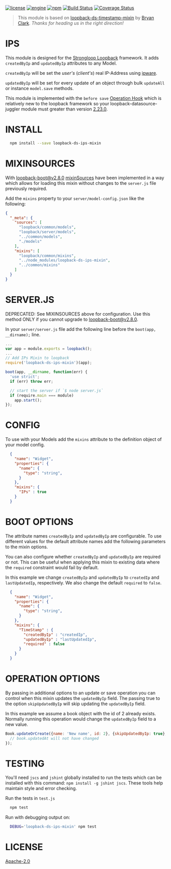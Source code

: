 [![license](https://img.shields.io/badge/license-Apache_2.0-blue.svg)]()
[![engine](https://img.shields.io/badge/iojs-2.1-yellow.svg)]()
[![npm](https://img.shields.io/npm/v/npm.svg)]()
[![Build Status](https://travis-ci.org/bootenv/loopback-ds-ips-mixin.svg?branch=master)](https://travis-ci.org/bootenv/loopback-ds-ips-mixin)
[![Coverage Status](https://coveralls.io/repos/bootenv/loopback-ds-ips-mixin/badge.svg)](https://coveralls.io/r/bootenv/loopback-ds-ips-mixin)

> This module is based on [loopback-ds-timestamp-mixin](https://github.com/clarkbw/loopback-ds-timestamp-mixin) by [Bryan Clark](https://github.com/clarkbw). _Thanks for heading us in the right direction!_

IPS
=============

This module is designed for the [Strongloop Loopback](https://github.com/strongloop/loopback) framework.  It adds `createdByIp` and `updatedByIp` attributes to any Model. 

`createdByIp` will be set the _user's_ (_client's_) real IP-Address using [ipware](https://github.com/un33k/node-ipware).

`updatedByIp` will be set for every update of an object through bulk `updateAll` or instance `model.save` methods.

This module is implemented with the `before save` [Operation Hook](http://docs.strongloop.com/display/public/LB/Operation+hooks#Operationhooks-beforesave) which is relatively new to the loopback framework so your loopback-datasource-juggler module must greater than version [2.23.0](0002aaedeffadda34ae03752d03d0805ab661665).

INSTALL
=============

```bash
  npm install --save loopback-ds-ips-mixin
```

MIXINSOURCES
=============
With [loopback-boot@v2.8.0](https://github.com/strongloop/loopback-boot/)  [mixinSources](https://github.com/strongloop/loopback-boot/pull/131) have been implemented in a way which allows for loading this mixin without changes to the `server.js` file previously required.

Add the `mixins` property to your `server/model-config.json` like the following:

```json
{
  "_meta": {
    "sources": [
      "loopback/common/models",
      "loopback/server/models",
      "../common/models",
      "./models"
    ],
    "mixins": [
      "loopback/common/mixins",
      "../node_modules/loopback-ds-ips-mixin",
      "../common/mixins"
    ]
  }
}
```

SERVER.JS
=============

DEPRECATED: See MIXINSOURCES above for configuration. Use this method ONLY if you cannot upgrade to loopback-boot@v2.8.0.

In your `server/server.js` file add the following line before the `boot(app, __dirname);` line.

```js
...
var app = module.exports = loopback();
...
// Add IPs Mixin to loopback
require('loopback-ds-ips-mixin')(app);

boot(app, __dirname, function(err) {
  'use strict';
  if (err) throw err;

  // start the server if `$ node server.js`
  if (require.main === module)
    app.start();
});
```

CONFIG
=============

To use with your Models add the `mixins` attribute to the definition object of your model config.

```json
  {
    "name": "Widget",
    "properties": {
      "name": {
        "type": "string",
      }
    },
    "mixins": {
      "IPs" : true
    }
  }
```

BOOT OPTIONS
=============

The attribute names `createdByIp` and `updatedByIp` are configurable.  To use different values for the default attribute names add the following parameters to the mixin options.

You can also configure whether `createdByIp` and `updatedByIp` are required or not. This can be useful when applying this mixin to existing data where the `required` constraint would fail by default.

In this example we change `createdByIp` and `updatedByIp` to `createdIp` and `lastUpdatedIp`, respectively. We also change the default `required` to `false`.

```json
  {
    "name": "Widget",
    "properties": {
      "name": {
        "type": "string",
      }
    },
    "mixins": {
      "TimeStamp" : {
        "createdByIp" : "createdIp",
        "updatedByIp" : "lastUpdatedIp",
        "required" : false
      }
    }
  }
```

OPERATION OPTIONS
=============

By passing in additional options to an update or save operation you can control when this mixin updates the `updatedByIp` field.  The passing true to the option `skipUpdatedByIp` will skip updating the `updatedByIp` field.

In this example we assume a book object with the id of 2 already exists. Normally running this operation would change the `updatedByIp` field to a new value.

```js
Book.updateOrCreate({name: 'New name', id: 2}, {skipUpdatedByIp: true}, function(err, book) {
  // book.updatedAt will not have changed
});
```

TESTING
=============

You'll need `jscs` and `jshint` globally installed to run the tests which can be installed with this command: `npm install -g jshint jscs`.  These tools help maintain style and error checking.

Run the tests in `test.js`

```bash
  npm test
```

Run with debugging output on:

```bash
  DEBUG='loopback-ds-ips-mixin' npm test
```

LICENSE
=============
[Apache-2.0](LICENSE)

